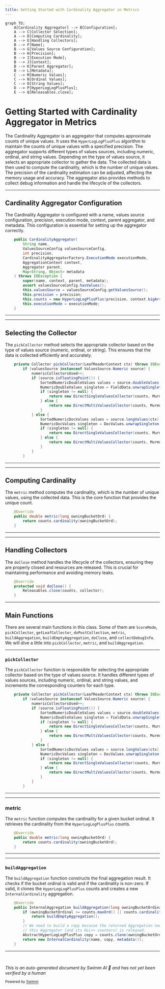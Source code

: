```yaml
---
title: Getting Started with Cardinality Aggregator in Metrics
---
```

```mermaid
graph TD;
    A[Cardinality Aggregator] --> B[Configuration];
    A --> C[Collector Selection];
    A --> D[Computing Cardinality];
    A --> E[Handling Collectors];
    B --> F[Name];
    B --> G[Values Source Configuration];
    B --> H[Precision];
    B --> I[Execution Mode];
    B --> J[Context];
    B --> K[Parent Aggregator];
    B --> L[Metadata];
    C --> M[Numeric Values];
    C --> N[Ordinal Values];
    C --> O[String Values];
    D --> P[HyperLogLogPlusPlus];
    E --> Q[Releasables.close];
```

# Getting Started with Cardinality Aggregator in Metrics

The Cardinality Aggregator is an aggregator that computes approximate counts of unique values. It uses the <SwmToken path="server/src/main/java/org/elasticsearch/search/aggregations/metrics/CardinalityAggregator.java" pos="77:9:9" line-data="        this.counts = new HyperLogLogPlusPlus(precision, context.bigArrays(), 1);">`HyperLogLogPlusPlus`</SwmToken> algorithm to maintain the counts of unique values with a specified precision. The aggregator supports different types of values sources, including numeric, ordinal, and string values. Depending on the type of values source, it selects an appropriate collector to gather the data. The collected data is then used to compute the cardinality, which is the number of unique values. The precision of the cardinality estimation can be adjusted, affecting the memory usage and accuracy. The aggregator also provides methods to collect debug information and handle the lifecycle of the collectors.

<SwmSnippet path="/server/src/main/java/org/elasticsearch/search/aggregations/metrics/CardinalityAggregator.java" line="64">

---

## Cardinality Aggregator Configuration

The Cardinality Aggregator is configured with a name, values source configuration, precision, execution mode, context, parent aggregator, and metadata. This configuration is essential for setting up the aggregator correctly.

```java
    public CardinalityAggregator(
        String name,
        ValuesSourceConfig valuesSourceConfig,
        int precision,
        CardinalityAggregatorFactory.ExecutionMode executionMode,
        AggregationContext context,
        Aggregator parent,
        Map<String, Object> metadata
    ) throws IOException {
        super(name, context, parent, metadata);
        assert valuesSourceConfig.hasValues();
        this.valuesSource = valuesSourceConfig.getValuesSource();
        this.precision = precision;
        this.counts = new HyperLogLogPlusPlus(precision, context.bigArrays(), 1);
        this.executionMode = executionMode;
    }
```

---

</SwmSnippet>

<SwmSnippet path="/server/src/main/java/org/elasticsearch/search/aggregations/metrics/CardinalityAggregator.java" line="86">

---

## Selecting the Collector

The <SwmToken path="server/src/main/java/org/elasticsearch/search/aggregations/metrics/CardinalityAggregator.java" pos="86:5:5" line-data="    private Collector pickCollector(LeafReaderContext ctx) throws IOException {">`pickCollector`</SwmToken> method selects the appropriate collector based on the type of values source (numeric, ordinal, or string). This ensures that the data is collected efficiently and accurately.

```java
    private Collector pickCollector(LeafReaderContext ctx) throws IOException {
        if (valuesSource instanceof ValuesSource.Numeric source) {
            numericCollectorsUsed++;
            if (source.isFloatingPoint()) {
                SortedNumericDoubleValues values = source.doubleValues(ctx);
                NumericDoubleValues singleton = FieldData.unwrapSingleton(values);
                if (singleton != null) {
                    return new DirectSingleValuesCollector(counts, MurmurHash3SingleValues.hash(singleton));
                } else {
                    return new DirectMultiValuesCollector(counts, MurmurHash3MultiValues.hash(values));
                }
            } else {
                SortedNumericDocValues values = source.longValues(ctx);
                NumericDocValues singleton = DocValues.unwrapSingleton(values);
                if (singleton != null) {
                    return new DirectSingleValuesCollector(counts, MurmurHash3SingleValues.hash(singleton));
                } else {
                    return new DirectMultiValuesCollector(counts, MurmurHash3MultiValues.hash(values));
                }
            }
        }
```

---

</SwmSnippet>

<SwmSnippet path="/server/src/main/java/org/elasticsearch/search/aggregations/metrics/CardinalityAggregator.java" line="160">

---

## Computing Cardinality

The <SwmToken path="server/src/main/java/org/elasticsearch/search/aggregations/metrics/CardinalityAggregator.java" pos="161:5:5" line-data="    public double metric(long owningBucketOrd) {">`metric`</SwmToken> method computes the cardinality, which is the number of unique values, using the collected data. This is the core function that provides the unique count.

```java
    @Override
    public double metric(long owningBucketOrd) {
        return counts.cardinality(owningBucketOrd);
    }
```

---

</SwmSnippet>

<SwmSnippet path="/server/src/main/java/org/elasticsearch/search/aggregations/metrics/CardinalityAggregator.java" line="181">

---

## Handling Collectors

The <SwmToken path="server/src/main/java/org/elasticsearch/search/aggregations/metrics/CardinalityAggregator.java" pos="182:5:5" line-data="    protected void doClose() {">`doClose`</SwmToken> method handles the lifecycle of the collectors, ensuring they are properly closed and resources are released. This is crucial for maintaining performance and avoiding memory leaks.

```java
    @Override
    protected void doClose() {
        Releasables.close(counts, collector);
    }
```

---

</SwmSnippet>

## Main Functions

There are several main functions in this class. Some of them are <SwmToken path="server/src/main/java/org/elasticsearch/search/aggregations/metrics/CardinalityAggregator.java" pos="19:10:10" line-data="import org.apache.lucene.search.ScoreMode;">`ScoreMode`</SwmToken>, <SwmToken path="server/src/main/java/org/elasticsearch/search/aggregations/metrics/CardinalityAggregator.java" pos="86:5:5" line-data="    private Collector pickCollector(LeafReaderContext ctx) throws IOException {">`pickCollector`</SwmToken>, <SwmToken path="server/src/main/java/org/elasticsearch/search/aggregations/metrics/CardinalityAggregator.java" pos="137:5:5" line-data="    public LeafBucketCollector getLeafCollector(AggregationExecutionContext aggCtx, final LeafBucketCollector sub) throws IOException {">`getLeafCollector`</SwmToken>, <SwmToken path="server/src/main/java/org/elasticsearch/search/aggregations/metrics/CardinalityAggregator.java" pos="156:5:5" line-data="    protected void doPostCollection() throws IOException {">`doPostCollection`</SwmToken>, <SwmToken path="server/src/main/java/org/elasticsearch/search/aggregations/metrics/CardinalityAggregator.java" pos="161:5:5" line-data="    public double metric(long owningBucketOrd) {">`metric`</SwmToken>, <SwmToken path="server/src/main/java/org/elasticsearch/search/aggregations/metrics/CardinalityAggregator.java" pos="166:5:5" line-data="    public InternalAggregation buildAggregation(long owningBucketOrdinal) {">`buildAggregation`</SwmToken>, <SwmToken path="server/src/main/java/org/elasticsearch/search/aggregations/metrics/CardinalityAggregator.java" pos="168:3:3" line-data="            return buildEmptyAggregation();">`buildEmptyAggregation`</SwmToken>, <SwmToken path="server/src/main/java/org/elasticsearch/search/aggregations/metrics/CardinalityAggregator.java" pos="182:5:5" line-data="    protected void doClose() {">`doClose`</SwmToken>, and <SwmToken path="server/src/main/java/org/elasticsearch/search/aggregations/metrics/CardinalityAggregator.java" pos="187:5:5" line-data="    public void collectDebugInfo(BiConsumer&lt;String, Object&gt; add) {">`collectDebugInfo`</SwmToken>. We will dive a little into <SwmToken path="server/src/main/java/org/elasticsearch/search/aggregations/metrics/CardinalityAggregator.java" pos="86:5:5" line-data="    private Collector pickCollector(LeafReaderContext ctx) throws IOException {">`pickCollector`</SwmToken>, <SwmToken path="server/src/main/java/org/elasticsearch/search/aggregations/metrics/CardinalityAggregator.java" pos="161:5:5" line-data="    public double metric(long owningBucketOrd) {">`metric`</SwmToken>, and <SwmToken path="server/src/main/java/org/elasticsearch/search/aggregations/metrics/CardinalityAggregator.java" pos="166:5:5" line-data="    public InternalAggregation buildAggregation(long owningBucketOrdinal) {">`buildAggregation`</SwmToken>.

<SwmSnippet path="/server/src/main/java/org/elasticsearch/search/aggregations/metrics/CardinalityAggregator.java" line="86">

---

### <SwmToken path="server/src/main/java/org/elasticsearch/search/aggregations/metrics/CardinalityAggregator.java" pos="86:5:5" line-data="    private Collector pickCollector(LeafReaderContext ctx) throws IOException {">`pickCollector`</SwmToken>

The <SwmToken path="server/src/main/java/org/elasticsearch/search/aggregations/metrics/CardinalityAggregator.java" pos="86:5:5" line-data="    private Collector pickCollector(LeafReaderContext ctx) throws IOException {">`pickCollector`</SwmToken> function is responsible for selecting the appropriate collector based on the type of values source. It handles different types of values sources, including numeric, ordinal, and string values, and increments the corresponding counters for each type.

```java
    private Collector pickCollector(LeafReaderContext ctx) throws IOException {
        if (valuesSource instanceof ValuesSource.Numeric source) {
            numericCollectorsUsed++;
            if (source.isFloatingPoint()) {
                SortedNumericDoubleValues values = source.doubleValues(ctx);
                NumericDoubleValues singleton = FieldData.unwrapSingleton(values);
                if (singleton != null) {
                    return new DirectSingleValuesCollector(counts, MurmurHash3SingleValues.hash(singleton));
                } else {
                    return new DirectMultiValuesCollector(counts, MurmurHash3MultiValues.hash(values));
                }
            } else {
                SortedNumericDocValues values = source.longValues(ctx);
                NumericDocValues singleton = DocValues.unwrapSingleton(values);
                if (singleton != null) {
                    return new DirectSingleValuesCollector(counts, MurmurHash3SingleValues.hash(singleton));
                } else {
                    return new DirectMultiValuesCollector(counts, MurmurHash3MultiValues.hash(values));
                }
            }
        }
```

---

</SwmSnippet>

<SwmSnippet path="/server/src/main/java/org/elasticsearch/search/aggregations/metrics/CardinalityAggregator.java" line="160">

---

### metric

The <SwmToken path="server/src/main/java/org/elasticsearch/search/aggregations/metrics/CardinalityAggregator.java" pos="161:5:5" line-data="    public double metric(long owningBucketOrd) {">`metric`</SwmToken> function computes the cardinality for a given bucket ordinal. It retrieves the cardinality from the <SwmToken path="server/src/main/java/org/elasticsearch/search/aggregations/metrics/CardinalityAggregator.java" pos="77:9:9" line-data="        this.counts = new HyperLogLogPlusPlus(precision, context.bigArrays(), 1);">`HyperLogLogPlusPlus`</SwmToken> counts.

```java
    @Override
    public double metric(long owningBucketOrd) {
        return counts.cardinality(owningBucketOrd);
    }
```

---

</SwmSnippet>

<SwmSnippet path="/server/src/main/java/org/elasticsearch/search/aggregations/metrics/CardinalityAggregator.java" line="165">

---

### <SwmToken path="server/src/main/java/org/elasticsearch/search/aggregations/metrics/CardinalityAggregator.java" pos="166:5:5" line-data="    public InternalAggregation buildAggregation(long owningBucketOrdinal) {">`buildAggregation`</SwmToken>

The <SwmToken path="server/src/main/java/org/elasticsearch/search/aggregations/metrics/CardinalityAggregator.java" pos="166:5:5" line-data="    public InternalAggregation buildAggregation(long owningBucketOrdinal) {">`buildAggregation`</SwmToken> function constructs the final aggregation result. It checks if the bucket ordinal is valid and if the cardinality is non-zero. If valid, it clones the <SwmToken path="server/src/main/java/org/elasticsearch/search/aggregations/metrics/CardinalityAggregator.java" pos="77:9:9" line-data="        this.counts = new HyperLogLogPlusPlus(precision, context.bigArrays(), 1);">`HyperLogLogPlusPlus`</SwmToken> counts and creates a new <SwmToken path="server/src/main/java/org/elasticsearch/search/aggregations/metrics/CardinalityAggregator.java" pos="173:5:5" line-data="        return new InternalCardinality(name, copy, metadata());">`InternalCardinality`</SwmToken> aggregation.

```java
    @Override
    public InternalAggregation buildAggregation(long owningBucketOrdinal) {
        if (owningBucketOrdinal >= counts.maxOrd() || counts.cardinality(owningBucketOrdinal) == 0) {
            return buildEmptyAggregation();
        }
        // We need to build a copy because the returned Aggregation needs remain usable after
        // this Aggregator (and its HLL++ counters) is released.
        AbstractHyperLogLogPlusPlus copy = counts.clone(owningBucketOrdinal, BigArrays.NON_RECYCLING_INSTANCE);
        return new InternalCardinality(name, copy, metadata());
    }
```

---

</SwmSnippet>

&nbsp;

*This is an auto-generated document by Swimm AI 🌊 and has not yet been verified by a human*

<SwmMeta version="3.0.0" repo-id="Z2l0aHViJTNBJTNBZWxhc3RpY3NlYXJjaCUzQSUzQVN3aW1tLURlbW8=" repo-name="elasticsearch" doc-type="overview"><sup>Powered by [Swimm](/)</sup></SwmMeta>
